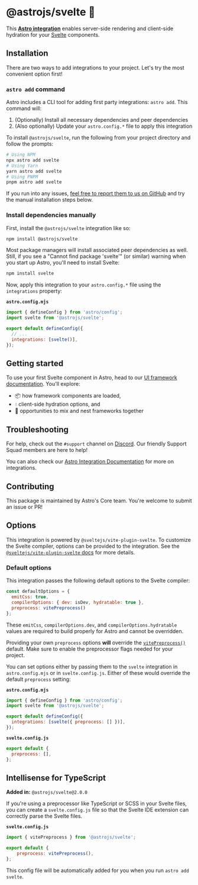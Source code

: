 # @astrojs/svelte 🧡

This **[Astro integration][astro-integration]** enables server-side rendering and client-side hydration for your [Svelte](https://svelte.dev/) components.

## Installation

There are two ways to add integrations to your project. Let's try the most convenient option first!

### `astro add` command

Astro includes a CLI tool for adding first party integrations: `astro add`. This command will:
1. (Optionally) Install all necessary dependencies and peer dependencies
2. (Also optionally) Update your `astro.config.*` file to apply this integration

To install `@astrojs/svelte`, run the following from your project directory and follow the prompts:

```sh
# Using NPM
npx astro add svelte
# Using Yarn
yarn astro add svelte
# Using PNPM
pnpm astro add svelte
```

If you run into any issues, [feel free to report them to us on GitHub](https://github.com/withastro/astro/issues) and try the manual installation steps below.

### Install dependencies manually

First, install the `@astrojs/svelte` integration like so:

```sh
npm install @astrojs/svelte
```

Most package managers will install associated peer dependencies as well. Still, if you see a "Cannot find package 'svelte'" (or similar) warning when you start up Astro, you'll need to install Svelte:

```sh
npm install svelte
```

Now, apply this integration to your `astro.config.*` file using the `integrations` property:

__`astro.config.mjs`__

```js ins={2} "svelte()"
import { defineConfig } from 'astro/config';
import svelte from '@astrojs/svelte';

export default defineConfig({
  // ...
  integrations: [svelte()],
});
```

## Getting started

To use your first Svelte component in Astro, head to our [UI framework documentation][astro-ui-frameworks]. You'll explore:
- 📦 how framework components are loaded,
- 💧 client-side hydration options, and
- 🤝 opportunities to mix and nest frameworks together

## Troubleshooting

For help, check out the `#support` channel on [Discord](https://astro.build/chat). Our friendly Support Squad members are here to help!

You can also check our [Astro Integration Documentation][astro-integration] for more on integrations.

## Contributing

This package is maintained by Astro's Core team. You're welcome to submit an issue or PR!

[astro-integration]: https://docs.astro.build/en/guides/integrations-guide/
[astro-ui-frameworks]: https://docs.astro.build/en/core-concepts/framework-components/#using-framework-components

## Options

This integration is powered by `@sveltejs/vite-plugin-svelte`. To customize the Svelte compiler, options can be provided to the integration. See the [`@sveltejs/vite-plugin-svelte` docs](https://github.com/sveltejs/vite-plugin-svelte/blob/HEAD/docs/config.md) for more details.

### Default options

This integration passes the following default options to the Svelte compiler:

```js
const defaultOptions = {
  emitCss: true,
  compilerOptions: { dev: isDev, hydratable: true },
  preprocess: vitePreprocess()
};
```

These `emitCss`, `compilerOptions.dev`, and `compilerOptions.hydratable` values are required to build properly for Astro and cannot be overridden.

Providing your own `preprocess` options **will** override the [`vitePreprocess()`](https://github.com/sveltejs/vite-plugin-svelte/blob/HEAD/docs/preprocess.md) default. Make sure to enable the preprocessor flags needed for your project.

You can set options either by passing them to the `svelte` integration in `astro.config.mjs` or in `svelte.config.js`. Either of these would override the default `preprocess` setting:

__`astro.config.mjs`__

```js
import { defineConfig } from 'astro/config';
import svelte from '@astrojs/svelte';

export default defineConfig({
  integrations: [svelte({ preprocess: [] })],
});
```

__`svelte.config.js`__

```js
export default {
  preprocess: [],
};
```

## Intellisense for TypeScript

**Added in:** `@astrojs/svelte@2.0.0`

If you're using a preprocessor like TypeScript or SCSS in your Svelte files, you can create a `svelte.config.js` file so that the Svelte IDE extension can correctly parse the Svelte files.

__`svelte.config.js`__

```js
import { vitePreprocess } from '@astrojs/svelte';

export default {
	preprocess: vitePreprocess(),
};
```

This config file will be automatically added for you when you run `astro add svelte`.
